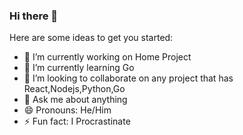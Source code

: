 ### Hi there 👋




Here are some ideas to get you started:

- 🔭 I’m currently working on Home Project
- 🌱 I’m currently learning Go
- 👯 I’m looking to collaborate on any project that has React,Nodejs,Python,Go
- 💬 Ask me about anything
- 😄 Pronouns: He/Him
- ⚡ Fun fact: I Procrastinate


